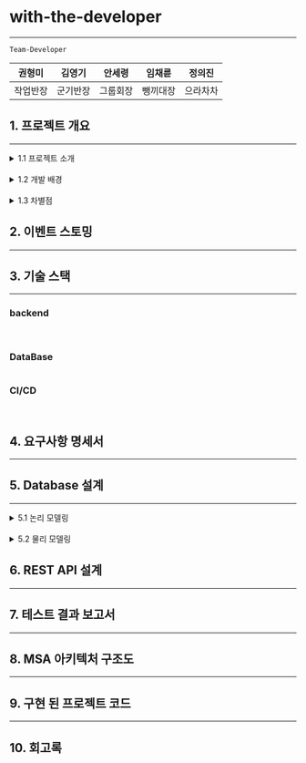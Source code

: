 # with-the-developer

------------

`Team-Developer`

|권형미|김영기|안세령|임채륜|정의진|
|---|---|---|---|---|
|작업반장|군기반장|그룹회장|뺑끼대장|으라차차|

## 1. 프로젝트 개요

---

<details><summary>  1.1 프로젝트 소개
</summary>

*Write here!*
</details>
<br>
<details><summary>  1.2 개발 배경
</summary>

*Write here!*
</details>
<br>
<details><summary>  1.3 차별점
</summary>

*Write here!*
</details>



## 2. 이벤트 스토밍

---

## 3. 기술 스택

---
### backend

<img src="https://img.shields.io/badge/SpringBoot-181717?style=flat&logo=SpringBoot&logoColor=6DB33F&color=white" alt=""> <img src="https://img.shields.io/badge/AmazonS3-181717?style=flat&logo=AmazonS3&logoColor=569A31&color=white" alt=""> <img src="https://img.shields.io/badge/Spring_Data_JPA-181717?style=flat&logo=Spring&logoColor=6DB33F&color=white" alt="">

### DataBase
<img src="https://img.shields.io/badge/MariaDB-181717?style=flat&logo=MariaDB&logoColor=003545&color=white" alt="">

### CI/CD
<img src="https://img.shields.io/badge/Git-000?style=style&logo=Git&logoColor=F05032&color=white" alt=""> <img src="https://img.shields.io/badge/GitHub-181717?style=flat&logo=GitHub&logoColor=black&color=white" alt=""> <img src="https://img.shields.io/badge/GitHub-181717?style=flat&logo=GitHub&logoColor=black&color=white" alt="">


## 4. 요구사항 명세서

---

## 5. Database 설계

---


<details><summary>  5.1 논리 모델링
</summary>

*Write here!*
</details>

<br>

<details><summary>  5.2 물리 모델링
</summary>

*Write here!*
</details>


## 6. REST API 설계

---

## 7. 테스트 결과 보고서

---

## 8. MSA 아키텍처 구조도

---

## 9. 구현 된 프로젝트 코드

---
## 10. 회고록


